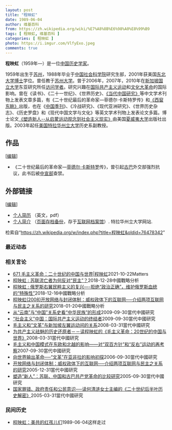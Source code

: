 ```yaml
---
layout: post
title: "程映虹"
date: 1989-06-04
author: 维基百科
from: https://zh.wikipedia.org/wiki/%E7%A8%8B%E6%98%A0%E8%99%B9
tags: [ 程映虹, 维基百科 ]
categories: [ 程映虹 ]
photo: https://i.imgur.com/VlfyExo.jpeg
comments: true
---
```

<div class="mw-content-ltr mw-parser-output" lang="zh" dir="ltr"><style data-mw-deduplicate="TemplateStyles:r83732972">.mw-parser-output .ambox{border:1px solid #a2a9b1;border-left:10px solid #36c;background-color:#fbfbfb;box-sizing:border-box}.mw-parser-output .ambox+link+.ambox,.mw-parser-output .ambox+link+style+.ambox,.mw-parser-output .ambox+link+link+.ambox,.mw-parser-output .ambox+.mw-empty-elt+link+.ambox,.mw-parser-output .ambox+.mw-empty-elt+link+style+.ambox,.mw-parser-output .ambox+.mw-empty-elt+link+link+.ambox{margin-top:-1px}html body.mediawiki .mw-parser-output .ambox.mbox-small-left{margin:4px 1em 4px 0;overflow:hidden;width:238px;border-collapse:collapse;font-size:88%;line-height:1.25em}.mw-parser-output .ambox-speedy{border-left:10px solid #b32424;background-color:#fee7e6}.mw-parser-output .ambox-delete{border-left:10px solid #b32424}.mw-parser-output .ambox-content{border-left:10px solid #f28500}.mw-parser-output .ambox-style{border-left:10px solid #fc3}.mw-parser-output .ambox-move{border-left:10px solid #9932cc}.mw-parser-output .ambox-protection{border-left:10px solid #a2a9b1}.mw-parser-output .ambox .mbox-text{border:none;padding:0.25em 0.5em;width:100%}.mw-parser-output .ambox .mbox-image{border:none;padding:2px 0 2px 0.5em;text-align:center}.mw-parser-output .ambox .mbox-imageright{border:none;padding:2px 0.5em 2px 0;text-align:center}.mw-parser-output .ambox .mbox-empty-cell{border:none;padding:0;width:1px}.mw-parser-output .ambox .mbox-image-div{width:52px}html.client-js body.skin-minerva .mw-parser-output .mbox-text-span{margin-left:23px!important}@media(min-width:720px){.mw-parser-output .ambox{margin:0 10%}}@media screen{html.skin-theme-clientpref-night .mw-parser-output .ambox{border-left-color:#36c!important}html.skin-theme-clientpref-night .mw-parser-output .ambox-speedy,html.skin-theme-clientpref-night .mw-parser-output .ambox-delete{border-left-color:#b32424!important}html.skin-theme-clientpref-night .mw-parser-output .ambox-speedy{background-color:#300!important}html.skin-theme-clientpref-night .mw-parser-output .ambox-content{border-left-color:#f28500!important}html.skin-theme-clientpref-night .mw-parser-output .ambox-style{border-left-color:#fc3!important}html.skin-theme-clientpref-night .mw-parser-output .ambox-move{border-left-color:#9932cc!important}html.skin-theme-clientpref-night .mw-parser-output .ambox-protection{border-left-color:#a2a9b1!important}}@media screen and (prefers-color-scheme:dark){html.skin-theme-clientpref-os .mw-parser-output .ambox{border-left-color:#36c!important}html.skin-theme-clientpref-os .mw-parser-output .ambox-speedy,html.skin-theme-clientpref-os .mw-parser-output .ambox-delete{border-left-color:#b32424!important}html.skin-theme-clientpref-os .mw-parser-output .ambox-speedy{background-color:#300!important}html.skin-theme-clientpref-os .mw-parser-output .ambox-content{border-left-color:#f28500!important}html.skin-theme-clientpref-os .mw-parser-output .ambox-style{border-left-color:#fc3!important}html.skin-theme-clientpref-os .mw-parser-output .ambox-move{border-left-color:#9932cc!important}html.skin-theme-clientpref-os .mw-parser-output .ambox-protection{border-left-color:#a2a9b1!important}}</style>
<p><b>程映虹</b>（1959年<span class="useeditintro" title="Template:BLP editintro">—</span>）是一位<a href="/wiki/%E4%B8%AD%E5%9B%BD" class="mw-redirect" title="中国">中国</a><a href="/wiki/%E5%8E%86%E5%8F%B2%E5%AD%A6%E5%AE%B6" title="历史学家">历史学家</a>。
</p>
<div class="mw-heading mw-heading2"></div>
<p>1959年出生于<a href="/wiki/%E8%8B%8F%E5%B7%9E" class="mw-redirect" title="苏州">苏州</a>，1988年毕业于<a href="/wiki/%E4%B8%AD%E5%9B%BD%E7%A4%BE%E4%BC%9A%E7%A7%91%E5%AD%A6%E9%99%A2" title="中国社会科学院">中国社会科学院</a>研究生部，2001年获美国<a href="/wiki/%E4%B8%9C%E5%8C%97%E5%A4%A7%E5%AD%A6_(%E7%BE%8E%E5%9B%BD)" title="东北大学 (美国)">东北大学</a><a href="/wiki/%E5%8D%9A%E5%A3%AB" title="博士">博士</a>学位。曾任教于<a href="/wiki/%E8%8B%8F%E5%B7%9E%E5%A4%A7%E5%AD%A6" title="苏州大学">苏州大学</a>。曾于2006年，2007年，2010年在<a href="/wiki/%E6%96%B0%E5%8A%A0%E5%9D%A1%E5%9B%BD%E7%AB%8B%E5%A4%A7%E5%AD%A6" title="新加坡国立大学">新加坡国立大学</a>东亚研究所任<a href="/wiki/%E8%AE%BF%E9%97%AE%E5%AD%A6%E8%80%85" class="mw-redirect" title="访问学者">访问学者</a>。研究兴趣在<a href="/wiki/%E5%9B%BD%E9%99%85%E5%85%B1%E4%BA%A7%E4%B8%BB%E4%B9%89%E8%BF%90%E5%8A%A8" class="mw-redirect" title="国际共产主义运动">国际共产主义运动</a>和<a href="/wiki/%E6%96%87%E5%8C%96%E5%A4%A7%E9%9D%A9%E5%91%BD" title="文化大革命">文化大革命</a>的国际影响。曾在《读书》、《二十一世纪》、《世界历史》、<a href="/w/index.php?title=%E3%80%8A%E5%BD%93%E4%BB%A3%E4%B8%AD%E5%9B%BD%E7%A0%94%E7%A9%B6%E3%80%8B&amp;action=edit&amp;redlink=1" class="new" title="《当代中国研究》（页面不存在）">《当代中国研究》</a>等中文学术刊物上发表文章多篇，有《二十世纪最后的革命家—菲德尔·卡斯特罗传》和<a href="/w/index.php?title=%E3%80%8A%E8%A5%BF%E7%AA%97%E4%B8%9C%E7%9C%BA%E3%80%8B&amp;action=edit&amp;redlink=1" class="new" title="《西窗东眺》（页面不存在）">《西窗东眺》</a>出版，也在《<a href="/wiki/%E4%B8%AD%E5%9B%BD%E5%AD%A3%E5%88%8A" title="中国季刊">中国季刊</a>》、《冷战研究》、《现代亚洲研究》、《世界历史杂志》、《历史罗盘》和《现代中国文学与文化》等英文学术刊物上发表论文多篇。博士论文<a href="/w/index.php?title=%E3%80%8A%E5%A1%91%E9%80%A0%E6%96%B0%E4%BA%BA--%E4%BB%8E%E5%90%AF%E8%92%99%E8%BF%90%E5%8A%A8%E8%A7%82%E5%BF%B5%E5%88%B0%E7%A4%BE%E4%BC%9A%E4%B8%BB%E4%B9%89%E7%8E%B0%E5%AE%9E%E3%80%8B&amp;action=edit&amp;redlink=1" class="new" title="《塑造新人--从启蒙运动观念到社会主义现实》（页面不存在）">《塑造新人--从启蒙运动观念到社会主义现实》</a>由美国<a href="/wiki/%E5%A4%8F%E5%A8%81%E5%A4%B7%E5%A4%A7%E5%AD%A6" title="夏威夷大学">夏威夷大学</a>出版社出版。2003年起任<a href="/wiki/%E7%BE%8E%E5%9B%BD" title="美国">美国</a><a href="/wiki/%E7%89%B9%E6%8B%89%E8%8F%AF%E5%B7%9E%E7%AB%8B%E5%A4%A7%E5%AD%B8" title="特拉華州立大學">特拉华州立大学</a>历史系副教授。
</p>
<div class="mw-heading mw-heading2"><h2 id="作品"><span id=".E4.BD.9C.E5.93.81"></span>作品</h2><span class="mw-editsection"><span class="mw-editsection-bracket">[</span><a href="/w/index.php?title=%E7%A8%8B%E6%98%A0%E8%99%B9&amp;action=edit&amp;section=2" title="编辑章节：作品"><span>编辑</span></a><span class="mw-editsection-bracket">]</span></span></div>
<ul><li>《二十世纪最后的革命家—<a href="/wiki/%E8%8F%B2%E5%BE%B7%E5%B0%94%C2%B7%E5%8D%A1%E6%96%AF%E7%89%B9%E7%BD%97" title="菲德尔·卡斯特罗">菲德尔·卡斯特罗</a>传》，曾引起<a href="/wiki/%E5%8F%A4%E5%B7%B4" title="古巴">古巴</a>外交部强烈抗议，此书后被<a href="/wiki/%E4%B8%AD%E5%85%B1%E4%B8%AD%E5%A4%AE%E5%AE%A3%E4%BC%A0%E9%83%A8" class="mw-redirect" title="中共中央宣传部">中宣部</a>查禁。</li></ul>
<div class="mw-heading mw-heading2"><h2 id="外部链接"><span id=".E5.A4.96.E9.83.A8.E9.93.BE.E6.8E.A5"></span>外部链接</h2><span class="mw-editsection"><span class="mw-editsection-bracket">[</span><a href="/w/index.php?title=%E7%A8%8B%E6%98%A0%E8%99%B9&amp;action=edit&amp;section=3" title="编辑章节：外部链接"><span>编辑</span></a><span class="mw-editsection-bracket">]</span></span></div>
<ul><li><a rel="nofollow" class="external text" href="https://web.archive.org/web/20060916031954/https://www.desu.edu/research/faculty/docs/ycheng.pdf">个人简历</a> （英文，pdf）</li>
<li><a rel="nofollow" class="external text" href="https://chess.desu.edu/about/faculty-profiles/yinghong-cheng-phd">个人简介</a> （<a rel="nofollow" class="external text" href="//web.archive.org/web/20181231194028/https://chess.desu.edu/about/faculty-profiles/yinghong-cheng-phd">页面存档备份</a>，存于<a href="/wiki/%E4%BA%92%E8%81%94%E7%BD%91%E6%A1%A3%E6%A1%88%E9%A6%86" title="互联网档案馆">互联网档案馆</a>）. 特拉华州立大学网站.</li></ul>

<!-- 
NewPP limit report
Parsed by mw‐api‐int.eqiad.main‐77fcfdb9cf‐6jzz5
Cached time: 20240827213015
Cache expiry: 2592000
Reduced expiry: false
Complications: []
CPU time usage: 0.254 seconds
Real time usage: 0.319 seconds
Preprocessor visited node count: 1183/1000000
Post‐expand include size: 12174/2097152 bytes
Template argument size: 448/2097152 bytes
Highest expansion depth: 13/100
Expensive parser function count: 17/500
Unstrip recursion depth: 0/20
Unstrip post‐expand size: 3393/5000000 bytes
Lua time usage: 0.089/10.000 seconds
Lua memory usage: 1991210/52428800 bytes
Number of Wikibase entities loaded: 1/400
-->
<!--
Transclusion expansion time report (%,ms,calls,template)
100.00%  253.607      1 -total
 42.00%  106.516      1 Template:Normdaten
 41.53%  105.316      1 Template:Blpunsourced
 39.46%  100.072      1 Template:Ambox
 15.24%   38.646      1 Template:Bd
  9.73%   24.675      2 Template:BD/isYear
  4.80%   12.178      1 Template:Main_other
  4.10%   10.401      1 Template:IfPNS
  2.55%    6.470      2 Template:Date.isMD
  1.20%    3.049      1 Template:Yesno-no
-->

<!-- Saved in parser cache with key zhwiki:pcache:idhash:364278-0!canonical!zh and timestamp 20240827213015 and revision id 76478342. Rendering was triggered because: api-parse
 -->
</div><!--esi <esi:include src="/esitest-fa8a495983347898/content" /> --><noscript><img src="https://login.wikimedia.org/wiki/Special:CentralAutoLogin/start?type=1x1" alt="" width="1" height="1" style="border: none; position: absolute;"></noscript>
<div class="printfooter" data-nosnippet="">检索自“<a dir="ltr" href="https://zh.wikipedia.org/w/index.php?title=程映虹&amp;oldid=76478342">https://zh.wikipedia.org/w/index.php?title=程映虹&amp;oldid=76478342</a>”</div><div id="recent-news"><h3>最近动态</h3><ul></ul></div><div id="open-opinion"><h3>相关言论</h3><ul><li><a href="https://nodebe4.github.io/opinion/2021-10-22/671-%E6%AF%9B%E4%B8%BB%E4%B9%89%E9%9D%A9%E5%91%BD-%E4%BA%8C%E5%8D%81%E4%B8%96%E7%BA%AA%E7%9A%84%E4%B8%AD%E5%9B%BD%E4%B8%8E%E4%B8%96%E7%95%8C-%E7%A8%8B%E6%98%A0%E8%99%B9/" title="野兽爱智慧">671 毛主义革命：二十世纪的中国与世界|程映虹</a><time>2021-10-22</time><a class="tag">Matters</a></li>
<li><a href="https://nodebe4.github.io/opinion/2018-12-28/%E7%A8%8B%E6%98%A0%E8%99%B9-%E8%8B%8F%E8%81%94%E6%B5%81%E4%BA%A1%E8%80%85%E4%B8%BA%E4%BD%95%E5%8F%8D%E5%AF%B9-%E6%B0%91%E4%B8%BB/" title="程映虹">程映虹 : 苏联流亡者为何反对“民主”？</a><time>2018-12-28</time><a class="tag">中國戰略分析</a></li>
<li><a href="https://nodebe4.github.io/opinion/2018-12-16/%E7%A8%8B%E6%98%A0%E8%99%B9-%E4%BF%84%E7%BD%97%E6%96%AF%E5%8F%B3%E7%BF%BC%E6%B0%91%E7%B2%B9%E4%B8%BB%E4%B9%89%E7%9A%84%E5%A4%8D%E5%85%B4-%E6%8B%92%E7%BB%9D-%E6%94%BF%E6%B2%BB%E6%AD%A3%E7%A1%AE-%E7%BB%B4%E6%8A%A4%E4%BF%84%E7%BD%97%E6%96%AF%E8%A1%80%E7%BB%9F%E7%9A%84-%E7%89%B9%E6%AE%8A%E6%80%A7/" title="程映虹">程映虹 : 俄罗斯右翼民粹主义的复兴—-拒绝“政治正确”，维护俄罗斯血统的“特殊性”</a><time>2018-12-16</time><a class="tag">中國戰略分析</a></li>
<li><a href="https://nodebe4.github.io/opinion/2018-01-20/%E7%A8%8B%E6%98%A0%E8%99%B9(2008)%E5%BC%80%E6%94%BE%E7%BD%91%E7%BB%9C%E4%B8%8E%E5%B0%81%E9%97%AD%E4%BD%93%E5%88%B6-%E5%A8%81%E6%9D%83%E6%94%BF%E4%BD%93%E4%B8%8B%E7%9A%84%E4%BA%92%E8%81%94%E7%BD%91-%E4%BB%8B%E7%BB%8D%E4%B8%A4%E9%A1%B9%E4%BA%92%E8%81%94%E7%BD%91%E4%B8%8E%E6%B0%91%E4%B8%BB%E4%B9%8B%E5%85%B3%E7%B3%BB%E7%9A%84%E7%A0%94%E7%A9%B6/" title="">程映虹(2008)开放网络与封闭体制：威权政体下的互联网──介绍两项互联网与民主之关系的研究</a><time>2018-01-20</time><a class="tag">中國戰略分析</a></li>
<li><a href="https://nodebe4.github.io/opinion/2009-09-30/%E4%BB%8E-%E4%BA%91%E5%8D%97-%E4%B8%8E-%E4%B8%AD%E5%9B%BD-%E5%85%B3%E7%B3%BB%E5%8F%B2%E7%9C%8B-%E4%B8%AD%E5%8D%8E%E6%B0%91%E6%97%8F-%E7%9A%84%E5%BD%A2%E6%88%90/" title="程映虹">从“云南”与“中国”关系史看“中华民族”的形成</a><time>2009-09-30</time><a class="tag">當代中國研究</a></li>
<li><a href="https://nodebe4.github.io/opinion/2009-09-30/%E7%A4%BE%E4%BC%9A%E4%B8%BB%E4%B9%89-%E4%B8%AD%E5%9B%BD-%E5%9B%BD%E9%99%85%E5%85%B1%E4%BA%A7%E4%B8%BB%E4%B9%89%E8%BF%90%E5%8A%A8%E7%9A%84%E7%BB%88%E7%BB%93%E8%80%85/" title="程映虹">“社会主义”中国：国际共产主义运动的终结者</a><time>2009-09-30</time><a class="tag">當代中國研究</a></li>
<li><a href="https://nodebe4.github.io/opinion/2008-03-31/%E6%AF%9B%E4%B8%BB%E4%B9%89%E5%92%8C-%E6%96%87%E9%9D%A9-%E4%B8%8E%E6%96%B0%E5%8A%A0%E5%9D%A1%E5%B7%A6%E7%BF%BC%E8%BF%90%E5%8A%A8%E9%97%B4%E7%9A%84%E5%85%B3%E7%B3%BB/" title="程映虹">毛主义和“文革”与新加坡左翼运动间的关系</a><time>2008-03-31</time><a class="tag">當代中國研究</a></li>
<li><a href="https://nodebe4.github.io/opinion/2008-03-31/%E4%B8%BA%E5%85%B1%E4%BA%A7%E4%B8%BB%E4%B9%89%E7%A5%9B%E9%AD%85%E7%9A%84%E5%8E%86%E5%8F%B2%E8%BF%98%E5%8E%9F%E8%80%85-%E8%AF%BB%E7%A8%8B%E6%98%A0%E8%99%B9%E7%9A%84-%E6%AF%9B%E4%B8%BB%E4%B9%89%E9%9D%A9%E5%91%BD-20%E4%B8%96%E7%BA%AA%E7%9A%84%E4%B8%AD%E5%9B%BD%E4%B8%8E%E4%B8%96%E7%95%8C/" title="何清涟">为共产主义祛魅的历史还原者－－读程映虹的《毛主义革命：20世纪的中国与世界》</a><time>2008-03-31</time><a class="tag">當代中國研究</a></li>
<li><a href="https://nodebe4.github.io/opinion/2007-09-30/%E6%AF%9B%E4%B8%BB%E4%B9%89%E5%92%8C%E4%B8%AD%E5%9B%BD%E6%A8%A1%E5%BC%8F%E5%9C%A8%E4%B8%9C%E6%AC%A7%E5%92%8C%E5%8C%97%E8%B6%8A%E7%9A%84%E5%BD%B1%E5%93%8D-%E5%AF%B9-%E5%8F%8C%E7%99%BE%E6%96%B9%E9%92%88-%E5%92%8C-%E5%8F%8D%E5%8F%B3-%E8%BF%90%E5%8A%A8%E7%9A%84%E5%86%8D%E8%80%83%E5%AF%9F/" title="程映虹">毛主义和中国模式在东欧和北越的影响――对“双百方针”和“反右”运动的再考察</a><time>2007-09-30</time><a class="tag">當代中國研究</a></li>
<li><a href="https://nodebe4.github.io/opinion/2006-09-30/%E5%90%91%E4%B8%96%E7%95%8C%E8%BE%93%E5%87%BA%E9%9D%A9%E5%91%BD-%E6%96%87%E9%9D%A9-%E5%9C%A8%E4%BA%9A%E9%9D%9E%E6%8B%89%E7%9A%84%E5%BD%B1%E5%93%8D%E5%88%9D%E6%8E%A2/" title="程映虹">向世界输出革命──“文革”在亚非拉的影响初探</a><time>2006-09-30</time><a class="tag">當代中國研究</a></li>
<li><a href="https://nodebe4.github.io/opinion/2005-12-31/%E5%BC%80%E6%94%BE%E7%BD%91%E7%BB%9C%E4%B8%8E%E5%B0%81%E9%97%AD%E4%BD%93%E5%88%B6-%E5%A8%81%E6%9D%83%E6%94%BF%E4%BD%93%E4%B8%8B%E7%9A%84%E4%BA%92%E8%81%94%E7%BD%91-%E4%BB%8B%E7%BB%8D%E4%B8%A4%E9%A1%B9%E4%BA%92%E8%81%94%E7%BD%91%E4%B8%8E%E6%B0%91%E4%B8%BB%E4%B9%8B%E5%85%B3%E7%B3%BB%E7%9A%84%E7%A0%94%E7%A9%B6/" title="程映虹">开放网络与封闭体制：威权政体下的互联网──介绍两项互联网与民主之关系的研究</a><time>2005-12-31</time><a class="tag">當代中國研究</a></li>
<li><a href="https://nodebe4.github.io/opinion/2005-09-30/%E5%A1%91%E9%80%A0-%E6%96%B0%E4%BA%BA-%E8%8B%8F%E8%81%94-%E4%B8%AD%E5%9B%BD%E5%92%8C%E5%8F%A4%E5%B7%B4%E5%85%B1%E4%BA%A7%E5%85%9A%E9%9D%A9%E5%91%BD%E7%9A%84%E6%AF%94%E8%BE%83%E7%A0%94%E7%A9%B6/" title="程映虹">塑造“新人”：苏联、中国和古巴共产党革命的比较研究</a><time>2005-09-30</time><a class="tag">當代中國研究</a></li>
<li><a href="https://nodebe4.github.io/opinion/2005-03-31/%E5%9B%BD%E5%AE%B6%E7%BD%AA%E9%94%99-%E6%94%BF%E5%BA%9C%E8%B4%A3%E4%BB%BB%E5%92%8C%E5%85%AC%E6%B0%91%E6%84%8F%E8%AF%86-%E8%AF%BB%E4%BD%95%E6%B8%85%E6%B6%9F%E5%A5%B3%E5%A3%AB%E4%B8%BB%E7%BC%96%E7%9A%84-%E4%BA%8C%E5%8D%81%E4%B8%96%E7%BA%AA%E5%90%8E%E5%8D%8A%E5%8F%B6%E5%8E%86%E5%8F%B2%E8%A7%A3%E5%AF%86/" title="程映虹">国家罪错、政府责任和公民意识──读何清涟女士主编的《二十世纪后半叶历史解密》</a><time>2005-03-31</time><a class="tag">當代中國研究</a></li>
</ul></div><div id="mjls-record"><h3>民间历史</h3><ul><li><a href="https://nodebe4.github.io/mjlsh/1989-06-04/%E7%A8%8B%E6%98%A0%E8%99%B9-%E7%BE%8E%E5%85%B1%E7%9A%84%E7%BA%A2%E5%AD%A9%E5%84%BF%E4%BB%AC/" title="程映虹">程映虹：美共的红孩儿们</a><time>1989-06-04</time><a class="tag">这样走过</a></li>
</ul></div>